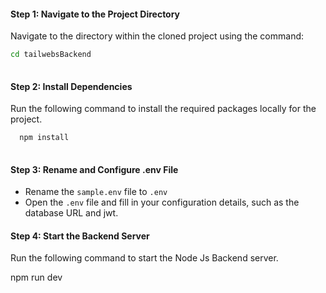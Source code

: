 #### Step 1: Navigate to the Project Directory

Navigate to the  directory within the cloned project using the command:
```bash
cd tailwebsBackend
 
```
#### Step 2: Install Dependencies

Run the following command to install the required packages locally for the project.
```bash
  npm install
 
```

#### Step 3: Rename and Configure .env File

- Rename the `sample.env` file to `.env`
- Open the `.env` file and fill in your configuration details, such as the database URL and jwt.



#### Step 4: Start the Backend Server

Run the following command to start the Node Js Backend server.

  npm run dev
 
